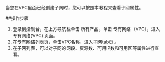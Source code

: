 当您在VPC里面已经创建子网时，您可以按照本教程来查看子网属性。

##操作步骤

1. 登录到控制台，在上方导航栏单击 所有产品，单击 专有网络（VPC），进入 专有网络(VPC) 页面。
2. 在专有网络列表页，单击VPC名称，进入子网tab页 。
3. 在子网列表，可以对子网的网段、资源数、可用IP数和可用区等属性进行查看。

